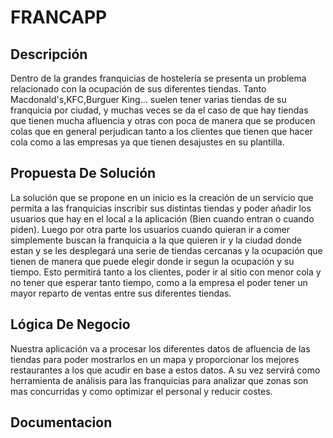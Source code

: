 # FRANCAPP

## Descripción
Dentro de la grandes franquicias de hostelería se presenta un problema relacionado con la ocupación de sus diferentes tiendas. Tanto Macdonald's,KFC,Burguer King... suelen tener varias tiendas de su franquicia por ciudad, y muchas veces se da el caso de que hay tiendas que tienen mucha afluencia y otras con poca de manera que se producen colas que en general perjudican tanto a los clientes que tienen que hacer cola como a las empresas ya que tienen desajustes en su plantilla.


## Propuesta De Solución
La solución que se propone en un inicio es la creación de un servicio que permita a las franquicias inscribir sus distintas tiendas y poder añadir los usuarios que hay en el local a la aplicación (Bien cuando entran o cuando piden). Luego por otra parte los usuarios cuando quieran ir a comer simplemente buscan la franquicia a la que quieren ir y la ciudad donde estan y se les desplegará una serie de tiendas cercanas y la ocupación que tienen de manera que puede elegir donde ir segun la ocupación y su tiempo. Esto permitirá tanto a los clientes, poder ir al sitio con menor cola y no tener que esperar tanto tiempo, como a la empresa el poder tener un mayor reparto de ventas entre sus diferentes tiendas.


## Lógica De Negocio
Nuestra aplicación va a procesar los diferentes datos de afluencia de las tiendas para poder mostrarlos en un mapa y proporcionar los mejores restaurantes a los que acudir en base a estos datos. A su vez servirá como herramienta de análisis para las franquicias para analizar que zonas son mas concurridas y como optimizar el personal y reducir costes.

## Documentacion
[ Configuración claves SSH ]:https://github.com/alvarogaro/AGR-MVS/blob/objetivo_0_AGR/images/clave-ssh-github.jpg
